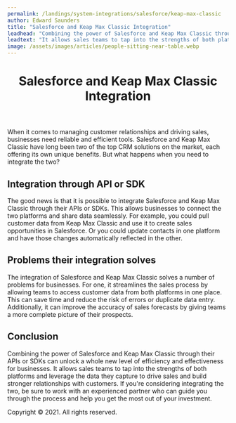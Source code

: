 ```yaml
---
permalink: /landings/system-integrations/salesforce/keap-max-classic
author: Edward Saunders
title: "Salesforce and Keap Max Classic Integration"
leadhead: "Combining the power of Salesforce and Keap Max Classic through their APIs or SDKs can unlock a whole new level of efficiency and effectiveness for businesses"
leadtext: "It allows sales teams to tap into the strengths of both platforms and leverage the data they capture to drive sales and build stronger relationships with customers. If you're considering integrating the two, be sure to work with an experienced partner who can guide you through the process and help you get the most out of your investment."
image: /assets/images/articles/people-sitting-near-table.webp
---
```

<div class="arttext">	<header>
		<h1>Salesforce and Keap Max Classic Integration</h1>
	</header>
	<section>
		<p>When it comes to managing customer relationships and driving sales, businesses need reliable and efficient tools. Salesforce and Keap Max Classic have long been two of the top CRM solutions on the market, each offering its own unique benefits. But what happens when you need to integrate the two?</p>
		<h2>Integration through API or SDK</h2>
		<p>The good news is that it is possible to integrate Salesforce and Keap Max Classic through their APIs or SDKs. This allows businesses to connect the two platforms and share data seamlessly. For example, you could pull customer data from Keap Max Classic and use it to create sales opportunities in Salesforce. Or you could update contacts in one platform and have those changes automatically reflected in the other.</p>
		<h2>Problems their integration solves</h2>
		<p>The integration of Salesforce and Keap Max Classic solves a number of problems for businesses. For one, it streamlines the sales process by allowing teams to access customer data from both platforms in one place. This can save time and reduce the risk of errors or duplicate data entry. Additionally, it can improve the accuracy of sales forecasts by giving teams a more complete picture of their prospects.</p>
		<h2>Conclusion</h2>
		<p>Combining the power of Salesforce and Keap Max Classic through their APIs or SDKs can unlock a whole new level of efficiency and effectiveness for businesses. It allows sales teams to tap into the strengths of both platforms and leverage the data they capture to drive sales and build stronger relationships with customers. If you're considering integrating the two, be sure to work with an experienced partner who can guide you through the process and help you get the most out of your investment.</p>
	</section>
	<footer>
		<p>Copyright &copy; 2021. All rights reserved.</p>
	</footer>
</div>